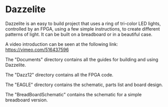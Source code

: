 # Dazzelite
Dazzelite is an easy to build project that uses a ring of tri-color LED lights, controlled by an FPGA, using a few simple instructions, to create different patterns of light. It can be built on a breadboard or in a beautiful case.

A video introduction can be seen at the following link:
https://vimeo.com/516437596

The "Documents" directory contains all the guides for building and using Dazzelite.

The "Dazz12" directory contains all the FPGA code.

The "EAGLE" directory contains the schematic, parts list and board design.

The "BreadBoardSchematic" contains the schematic for a simple breadboard version.

